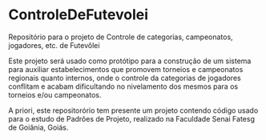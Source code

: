 # ControleDeFutevolei
Repositório para o projeto de Controle de categorias, campeonatos, jogadores, etc. de Futevôlei

Este projeto será usado como protótipo para a construção de um sistema para auxiliar estabelecimentos que promovem torneios e campeonatos regionais quanto internos, onde o controle da categorias de jogadores conflitam e acabam dificultando no nivelamento dos mesmos para os torneios e/ou campeonatos.

A priori, este repositorório tem presente um projeto contendo código usado para o estudo de Padrões de Projeto, realizado na Faculdade Senai Fatesg de Goiânia, Goiás.
